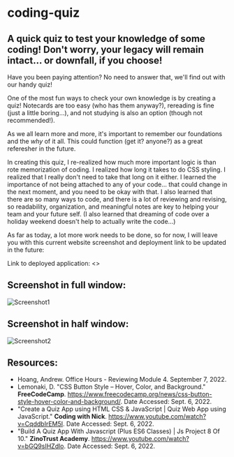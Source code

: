 # coding-quiz

## A quick quiz to test your knowledge of some coding! Don't worry, your legacy will remain intact... or downfall, if you choose!

Have you been paying attention? No need to answer that, we'll find out with our handy quiz!

One of the most fun ways to check your own knowledge is by creating a quiz! Notecards are too easy (who has them anyway?), rereading is fine (just a little boring...), and not studying is also an option (though not recommended!).

As we all learn more and more, it's important to remember our foundations and the <i>why</i> of it all. This could function (get it? anyone?) as a great referesher in the future.

In creating this quiz, I re-realized how much more important logic is than rote memorization of coding. I realized how long it takes to do CSS styling. I realized that I really don't need to take that long on it either. I learned the importance of not being attached to any of your code... that could change in the next moment, and you need to be okay with that. I also learned that there are so many ways to code, and there is a lot of reviewing and revising, so readability, organization, and meaningful notes are key to helping your team and your future self. (I also learned that dreaming of code over a holiday weekend doesn't help to actually write the code...)

As far as today, a lot more work needs to be done, so for now, I will leave you with this current website screenshot and deployment link to be updated in the future:

Link to deployed application: <>

## Screenshot in full window:
![Screenshot1](https://user-images.githubusercontent.com/108099192/189046085-40e5ba73-91fd-4456-9121-c7aa1c7ad18a.png)

## Screenshot in half window:
![Screenshot2](https://user-images.githubusercontent.com/108099192/189046088-acd6fb71-b362-409e-8f4b-3cf9eb4041e4.png)

## Resources:
- Hoang, Andrew. Office Hours - Reviewing Module 4. September 7, 2022.
- Lemonaki, D. "CSS Button Style – Hover, Color, and Background." <b>FreeCodeCamp</b>. <https://www.freecodecamp.org/news/css-button-style-hover-color-and-background/>. Date Accessed: Sept. 6, 2022.
- "Create a Quiz App using HTML CSS & JavaScript | Quiz Web App using JavaScript." <b>Coding with Nick</b>. <https://www.youtube.com/watch?v=CqddbIrEM5I>. Date Accessed: Sept. 6, 2022.
- "Build A Quiz App With Javascript (Plus ES6 Classes) | Js Project 8 Of 10." <b>ZinoTrust Academy</b>. <https://www.youtube.com/watch?v=bGQ9sIHZdlo>. Date Accessed: Sept. 6, 2022.
